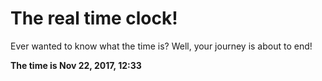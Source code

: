 # The real time clock!

Ever wanted to know what the time is? Well, your journey is about to end!

**The time is Nov 22, 2017, 12:33**